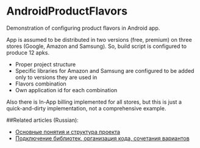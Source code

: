 # AndroidProductFlavors

Demonstration of configuring product flavors in Android app.

App is assumed to be distributed in two versions (free, premium) on three stores (Google, Amazon and Samsung). So, build script is configured to produce 12 apks.

* Proper project structure
* Specific libraries for Amazon and Samsung are configured to be added only to versions they are used in
* Flavors combination
* Own application id for each combination

Also there is In-App billing implemented for all stores, but this is just a quick-and-dirty implementation, not a comprehensive example.

##Related articles (Russian):
* [Основные понятия и структура проекта](http://megadarja.blogspot.ru/2016/01/gradle-product-flavors.html)
* [Подключение библиотек, организация кода, сочетания вариантов](http://megadarja.blogspot.ru/2016/01/gradle-product-flavors_3.html)
